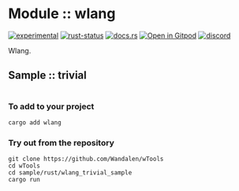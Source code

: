 # Module :: wlang
[![experimental](https://raster.shields.io/static/v1?label=stability&message=experimental&color=orange&logoColor=eee)](https://github.com/emersion/stability-badges#experimental) [![rust-status](https://github.com/Wandalen/wTools/actions/workflows/ModulewLangPush.yml/badge.svg)](https://github.com/Wandalen/wTools/actions/workflows/ModulewLangPush.yml) [![docs.rs](https://img.shields.io/docsrs/wlang?color=e3e8f0&logo=docs.rs)](https://docs.rs/wlang) [![Open in Gitpod](https://raster.shields.io/static/v1?label=try&message=online&color=eee&logo=gitpod&logoColor=eee)](https://gitpod.io/#RUN_PATH=.,SAMPLE_FILE=sample%2Frust%2Fwlang_trivial_sample%2Fsrc%2Fmain.rs,RUN_POSTFIX=--example%20wlang_trivial_sample/https://github.com/Wandalen/wTools) [![discord](https://img.shields.io/discord/872391416519737405?color=eee&logo=discord&logoColor=eee&label=ask)](https://discord.gg/m3YfbXpUUY)

Wlang.

## Sample  :: trivial

```rust
```

### To add to your project

```bash
cargo add wlang
```

### Try out from the repository

``` shell test
git clone https://github.com/Wandalen/wTools
cd wTools
cd sample/rust/wlang_trivial_sample
cargo run
```
